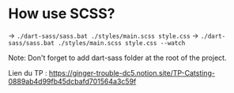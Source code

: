 # How use SCSS?

-> `./dart-sass/sass.bat ./styles/main.scss style.css`
-> `./dart-sass/sass.bat ./styles/main.scss style.css --watch`

Note: Don't forget to add dart-sass folder at the root of the project.

Lien du TP :
https://ginger-trouble-dc5.notion.site/TP-Catsting-0889ab4d99fb45dcbafd701564a3c59f